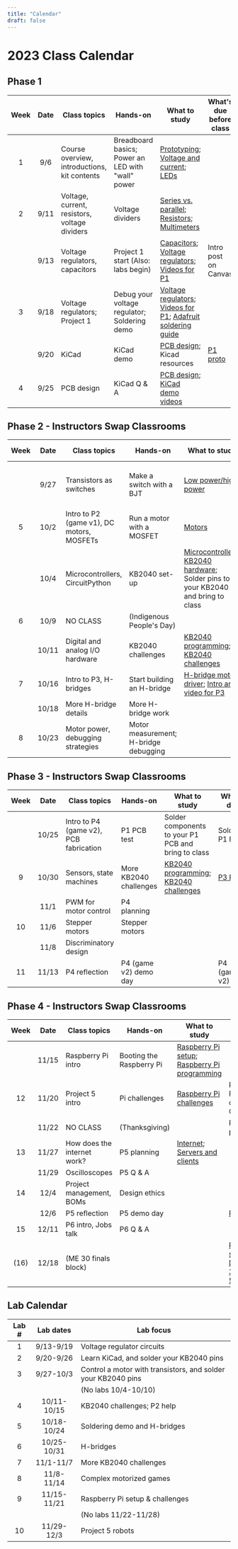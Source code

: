 ```yaml
---
title: "Calendar"
draft: false
---
```


# 2023 Class Calendar

## Phase 1

| Week | Date  | Class topics  | Hands-on  | What to study | What's due before class  |
|:----:|:-----:|--------------------------------------------|-------------------------------|--------------------------------------------------------------------------|---------------------------------------------------------------|
|  1   | 9/6   | Course overview, introductions, kit contents    | Breadboard basics; Power an LED with "wall" power  | [Prototyping](http://andnowforelectronics.com/notes/prototyping/); [Voltage and current](http://andnowforelectronics.com/notes/voltage-and-current/); [LEDs](http://andnowforelectronics.com/notes/leds/) |          |
|   2  | 9/11   | Voltage, current, resistors, voltage dividers    | Voltage dividers |  [Series vs. parallel](http://andnowforelectronics.com/notes/series-vs-parallel/); [Resistors](http://andnowforelectronics.com/notes/resistors/); [Multimeters](http://andnowforelectronics.com/notes/multimeter/)   |  |
|     | 9/13  | Voltage regulators, capacitors |  Project 1 start (Also: labs begin)  | [Capacitors](http://andnowforelectronics.com/notes/capacitors/); [Voltage regulators](http://andnowforelectronics.com/notes/voltage-regulation/); [Videos for P1](http://andnowforelectronics.com/notes/demo-videos/#videos-for-project-1)  | Intro post on Canvas |
|  3   | 9/18  | Voltage regulators; Project 1 |  Debug your voltage regulator; Soldering demo   | [Voltage regulators](http://andnowforelectronics.com/notes/voltage-regulation/); [Videos for P1](http://andnowforelectronics.com/notes/demo-videos/#videos-for-project-1); [Adafruit soldering guide](https://learn.adafruit.com/adafruit-guide-excellent-soldering/making-a-good-solder-joint)    |  |        |
|      | 9/20  | KiCad  | KiCad demo    | [PCB design](http://andnowforelectronics.com/notes/pcb/); Kicad resources  | [P1   proto](http://andnowforelectronics.com/logistics/projects/#project-1-build-a-breadboard-power-supply) |
|   4  | 9/25  | PCB design  | KiCad Q & A    | [PCB design](http://andnowforelectronics.com/notes/pcb/); [KiCad demo videos](http://andnowforelectronics.com/notes/demo-videos/#introduction-to-kicad-with-a-simple-led-board)    |  |


## Phase 2 - Instructors Swap Classrooms

| Week | Date  | Class topics  | Hands-on  | What to study | What's due  |
|:----:|:-----:|--------------------------------------------|-------------------------------|--------------------------------------------------------------------------|---------------------------------------------------------------|
|      | 9/27  | Transistors as switches      |  Make a switch with a BJT    | [Low power/high power](http://andnowforelectronics.com/notes/low-power-high-power/)|[P1 PCB due Thurs. night](http://andnowforelectronics.com/logistics/projects/#project-1-build-a-breadboard-power-supply)|        |
|  5   | 10/2  | Intro to P2 (game v1), DC motors, MOSFETs | Run a motor with a MOSFET    | [Motors](http://andnowforelectronics.com/notes/motors/) |              |
|      | 10/4 | Microcontrollers, CircuitPython     | KB2040 set-up    | [Microcontrollers](http://andnowforelectronics.com/notes/microcontrollers/); [KB2040 hardware](http://andnowforelectronics.com/notes/feather-rp2040-hardware/); Solder pins to your KB2040 and bring to class |       |
|  6    | 10/9 | NO CLASS   | (Indigenous People's Day)  |  |        |
|     | 10/11 | Digital and analog I/O hardware            | KB2040 challenges    |    [KB2040 programming](http://andnowforelectronics.com/notes/feather-programming/); [KB2040 challenges](http://andnowforelectronics.com/notes/feather-challenges/)    |   
|  7    | 10/16  | Intro to P3, H-bridges   | Start building an H-bridge    | [H-bridge motor driver](http://andnowforelectronics.com/notes/h-bridge/); [Intro and video for P3](http://andnowforelectronics.com/logistics/projects/#project-2-build-an-h-bridge-motor-controller) | [P2 (game v1)](http://andnowforelectronics.com/logistics/projects) |
|     | 10/18  | More H-bridge details     | More H-bridge work            |               |               |
|  8  | 10/23  | Motor power, debugging strategies  |   Motor measurement; H-bridge debugging   |     |[P3 proto](http://andnowforelectronics.com/logistics/projects/#project-2-build-an-h-bridge-motor-controller)|


## Phase 3 - Instructors Swap Classrooms

| Week | Date  | Class topics  | Hands-on  | What to study | What's due  |
|:----:|:-----:|--------------------------------------------|-------------------------------|--------------------------------------------------------------------------|---------------------------------------------------------------|
|      | 10/25  | Intro to P4 (game v2), PCB fabrication   |  P1 PCB test  | Solder components to your P1 PCB and bring to class  | Soldered P1 PCB |
|  9  | 10/30  | Sensors, state machines | More KB2040 challenges  | [KB2040 programming](http://andnowforelectronics.com/notes/feather-programming/); [KB2040 challenges](http://andnowforelectronics.com/notes/feather-challenges/)     | [P3 PCB](http://andnowforelectronics.com/logistics/projects/#project-2-build-an-h-bridge-motor-controller)   |
|      | 11/1  | PWM for motor control   |  P4 planning  |   |  |
|  10   | 11/6  | Stepper motors   |  Stepper motors   |    |  |
|     | 11/8  | Discriminatory design   |         |       |    |
|  11   | 11/13  | P4 reflection   |  P4 (game v2) demo day   |    | P4 (game v2) |

## Phase 4 - Instructors Swap Classrooms

| Week | Date  | Class topics  | Hands-on  | What to study | What's due  |
|:----:|:-----:|--------------------------------------------|-------------------------------|--------------------------------------------------------------------------|---------------------------------------------------------------|
|     | 11/15  | Raspberry Pi intro | Booting the Raspberry Pi     | [Raspberry Pi setup](http://andnowforelectronics.com/notes/pi-setup/); [Raspberry Pi programming](http://andnowforelectronics.com/notes/pi-programming/) |    |
|  12    | 11/20 | Project 5 intro       | Pi challenges |  [Raspberry Pi challenges](http://andnowforelectronics.com/notes/pi-challenges/)     |    Raspberry Pi setup check on Canvas         |
|      | 11/22 | NO CLASS     | (Thanksgiving)  |           |    P5 partners    |
|  13  | 11/27 | How does the internet work?               |   P5 planning              |  [Internet](http://andnowforelectronics.com/notes/internet/); [Servers and clients](http://andnowforelectronics.com/notes/servers/)     |             |
|    | 11/29 | Oscilloscopes  |  P5 Q & A     |               |    |
|  14 | 12/4  | Project management, BOMs  |  Design ethics  |      |     |
|     | 12/6  | P5 reflection  |   P5 demo day  |          |   [P5](http://andnowforelectronics.com/logistics/projects)       |
|  15    | 12/11  | P6 intro, Jobs talk  |  P6 Q & A   |                                           |         |
|  (16)  | 12/18 |   (ME 30 finals block)        |       |             |[P6 showcase, Dec. 18, 3:30-5:30pm](http://andnowforelectronics.com/logistics/projects)|



## Lab Calendar

| Lab # | Lab dates  | Lab focus  | 
|:----:|:----------:|----------------------|
| 1 | 9/13-9/19 | Voltage regulator circuits |
| 2 | 9/20-9/26 | Learn KiCad, and solder your KB2040 pins |
| 3 | 9/27-10/3 | Control a motor with transistors, and solder your KB2040 pins |
|  |  | (No labs 10/4-10/10)  |
| 4 | 10/11-10/15 | KB2040 challenges; P2 help |
| 5 | 10/18-10/24 | Soldering demo and H-bridges |
| 6 | 10/25-10/31 | H-bridges |
| 7 | 11/1-11/7 | More KB2040 challenges |
| 8 | 11/8-11/14 | Complex motorized games |
| 9 | 11/15-11/21 | Raspberry Pi setup & challenges |
|  |  | (No labs 11/22-11/28) |
| 10 | 11/29-12/3 | Project 5 robots |






